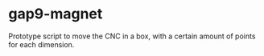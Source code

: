 # gap9-magnet

Prototype script to move the CNC in a box, with a certain amount of points for each dimension.

